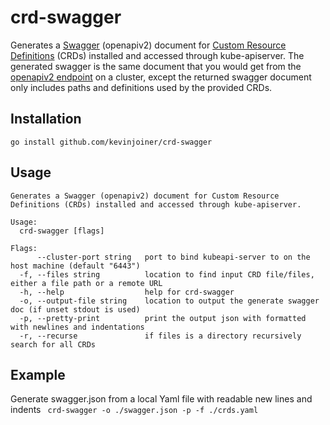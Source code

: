 # crd-swagger
Generates a [Swagger](https://swagger.io/docs/) (openapiv2) document for [Custom Resource Definitions](https://kubernetes.io/docs/tasks/extend-kubernetes/custom-resources/custom-resource-definitions/) (CRDs) installed and accessed through kube-apiserver.
The generated swagger is the same document that you would get from the [openapiv2 endpoint](https://kubernetes.io/docs/concepts/overview/kubernetes-api/#openapi-v2) on a cluster, except the returned swagger document only includes paths and definitions used by the provided CRDs.

## Installation
`go install github.com/kevinjoiner/crd-swagger`

## Usage
```
Generates a Swagger (openapiv2) document for Custom Resource Definitions (CRDs) installed and accessed through kube-apiserver.

Usage:
  crd-swagger [flags]

Flags:
      --cluster-port string   port to bind kubeapi-server to on the host machine (default "6443")
  -f, --files string          location to find input CRD file/files, either a file path or a remote URL
  -h, --help                  help for crd-swagger
  -o, --output-file string    location to output the generate swagger doc (if unset stdout is used)
  -p, --pretty-print          print the output json with formatted with newlines and indentations
  -r, --recurse               if files is a directory recursively search for all CRDs
  ```
## Example
Generate swagger.json from a local Yaml file with readable new lines and indents
` crd-swagger -o ./swagger.json -p -f ./crds.yaml`

